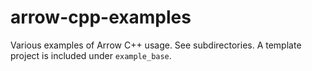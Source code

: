# arrow-cpp-examples

Various examples of Arrow C++ usage. See subdirectories. A template project is
included under `example_base`.
